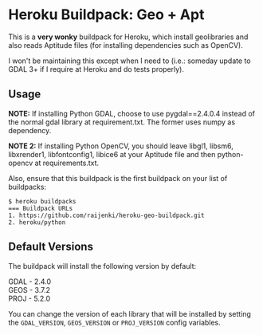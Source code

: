 Heroku Buildpack: Geo + Apt
=====================

This is a **very wonky** buildpack for Heroku, which install geolibraries and also reads Aptitude files (for installing dependencies such as OpenCV).

I won't be maintaining this except when I need to (i.e.: someday update to GDAL 3+ if I require at Heroku and do tests properly).


Usage
-----

**NOTE:** If installing Python GDAL, choose to use pygdal==2.4.0.4 instead of the normal gdal library at requirement.txt. The former uses numpy as dependency.

**NOTE 2:** If installing Python OpenCV, you should leave libgl1, libsm6, libxrender1, libfontconfig1, libice6 at your Aptitude file and then python-opencv at requirements.txt.


Also, ensure that this buildpack is the first buildpack on your list of buildpacks:

```
$ heroku buildpacks
=== Buildpack URLs
1. https://github.com/raijenki/heroku-geo-buildpack.git
2. heroku/python
```

Default Versions
----------------

The buildpack will install the following version by default:

GDAL - 2.4.0</br>
GEOS - 3.7.2</br>
PROJ - 5.2.0</br>

You can change the version of each library that will be installed by setting the `GDAL_VERSION`, `GEOS_VERSION` or `PROJ_VERSION` config variables.
